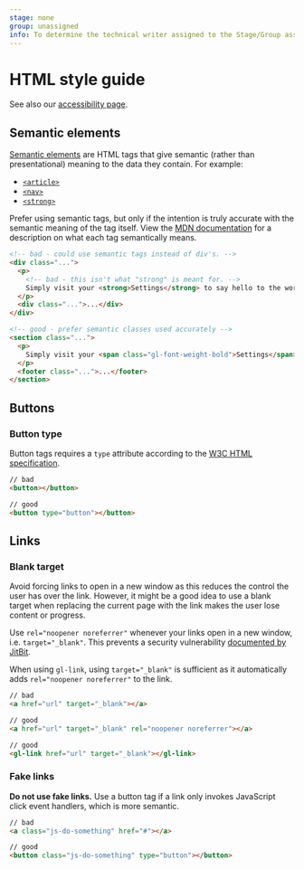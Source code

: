 ```yaml
---
stage: none
group: unassigned
info: To determine the technical writer assigned to the Stage/Group associated with this page, see https://about.gitlab.com/handbook/engineering/ux/technical-writing/#assignments
---
```


# HTML style guide

See also our [accessibility page](../accessibility.md).

## Semantic elements

[Semantic elements](https://developer.mozilla.org/en-US/docs/Glossary/Semantics) are HTML tags that
give semantic (rather than presentational) meaning to the data they contain. For example:

- [`<article>`](https://developer.mozilla.org/en-US/docs/Web/HTML/Element/article)
- [`<nav>`](https://developer.mozilla.org/en-US/docs/Web/HTML/Element/nav)
- [`<strong>`](https://developer.mozilla.org/en-US/docs/Web/HTML/Element/strong)

Prefer using semantic tags, but only if the intention is truly accurate with the semantic meaning
of the tag itself. View the [MDN documentation](https://developer.mozilla.org/en-US/docs/Web/HTML/Element)
for a description on what each tag semantically means.

```html
<!-- bad - could use semantic tags instead of div's. -->
<div class="...">
  <p>
    <!-- bad - this isn't what "strong" is meant for. -->
    Simply visit your <strong>Settings</strong> to say hello to the world.
  </p>
  <div class="...">...</div>
</div>

<!-- good - prefer semantic classes used accurately -->
<section class="...">
  <p>
    Simply visit your <span class="gl-font-weight-bold">Settings</span> to say hello to the world.
  </p>
  <footer class="...">...</footer>
</section>
```

## Buttons

### Button type

Button tags requires a `type` attribute according to the [W3C HTML specification](https://www.w3.org/TR/2011/WD-html5-20110525/the-button-element.html#dom-button-type).

```html
// bad
<button></button>

// good
<button type="button"></button>
```

## Links

### Blank target

Avoid forcing links to open in a new window as this reduces the control the user has over the link.
However, it might be a good idea to use a blank target when replacing the current page with
the link makes the user lose content or progress.

Use `rel="noopener noreferrer"` whenever your links open in a new window, i.e. `target="_blank"`. This prevents a security vulnerability [documented by JitBit](https://www.jitbit.com/alexblog/256-targetblank---the-most-underestimated-vulnerability-ever/).

When using `gl-link`, using `target="_blank"` is sufficient as it automatically adds `rel="noopener noreferrer"` to the link.

```html
// bad
<a href="url" target="_blank"></a>

// good
<a href="url" target="_blank" rel="noopener noreferrer"></a>

// good
<gl-link href="url" target="_blank"></gl-link>
```

### Fake links

**Do not use fake links.** Use a button tag if a link only invokes JavaScript click event handlers, which is more semantic.

```html
// bad
<a class="js-do-something" href="#"></a>

// good
<button class="js-do-something" type="button"></button>
```
